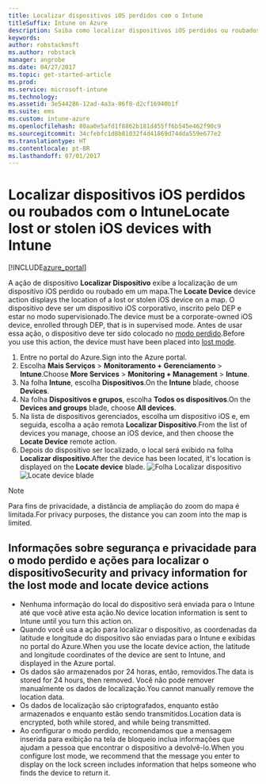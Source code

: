 ```yaml
---
title: Localizar dispositivos iOS perdidos com o Intune
titleSuffix: Intune on Azure
description: Saiba como localizar dispositivos iOS perdidos ou roubados com o Intune.
keywords: 
author: robstackmsft
ms.author: robstack
manager: angrobe
ms.date: 04/27/2017
ms.topic: get-started-article
ms.prod: 
ms.service: microsoft-intune
ms.technology: 
ms.assetid: 3e544286-12ad-4a3a-86f8-d2cf16940b1f
ms.suite: ems
ms.custom: intune-azure
ms.openlocfilehash: 80aa0e5afd1f8862b181d455ff6b545e462f90c9
ms.sourcegitcommit: 34cfebfc1d8b81032f4d41869d74dda559e677e2
ms.translationtype: HT
ms.contentlocale: pt-BR
ms.lasthandoff: 07/01/2017
---
```

# <span data-ttu-id="9eae7-103">Localizar dispositivos iOS perdidos ou roubados com o Intune</span><span class="sxs-lookup"><span data-stu-id="9eae7-103">Locate lost or stolen iOS devices with Intune</span></span>
<a id="locate-lost-or-stolen-ios-devices-with-intune" class="xliff"></a>


[!INCLUDE[azure_portal](./includes/azure_portal.md)]

<span data-ttu-id="9eae7-104">A ação de dispositivo **Localizar Dispositivo** exibe a localização de um dispositivo iOS perdido ou roubado em um mapa.</span><span class="sxs-lookup"><span data-stu-id="9eae7-104">The **Locate Device** device action displays the location of a lost or stolen iOS device on a map.</span></span> <span data-ttu-id="9eae7-105">O dispositivo deve ser um dispositivo iOS corporativo, inscrito pelo DEP e estar no modo supervisionado.</span><span class="sxs-lookup"><span data-stu-id="9eae7-105">The device must be a corporate-owned iOS device, enrolled through DEP, that is in supervised mode.</span></span> <span data-ttu-id="9eae7-106">Antes de usar essa ação, o dispositivo deve ter sido colocado no [modo perdido](/intune-azure/manage-devices/lost-mode.md).</span><span class="sxs-lookup"><span data-stu-id="9eae7-106">Before you use this action, the device must have been placed into [lost mode](/intune-azure/manage-devices/lost-mode.md).</span></span>

1. <span data-ttu-id="9eae7-107">Entre no portal do Azure.</span><span class="sxs-lookup"><span data-stu-id="9eae7-107">Sign into the Azure portal.</span></span>
2. <span data-ttu-id="9eae7-108">Escolha **Mais Serviços** > **Monitoramento + Gerenciamento** > **Intune**.</span><span class="sxs-lookup"><span data-stu-id="9eae7-108">Choose **More Services** > **Monitoring + Management** > **Intune**.</span></span>
3. <span data-ttu-id="9eae7-109">Na folha **Intune**, escolha **Dispositivos**.</span><span class="sxs-lookup"><span data-stu-id="9eae7-109">On the **Intune** blade, choose **Devices**.</span></span>
4. <span data-ttu-id="9eae7-110">Na folha **Dispositivos e grupos**, escolha **Todos os dispositivos**.</span><span class="sxs-lookup"><span data-stu-id="9eae7-110">On the **Devices and groups** blade, choose **All devices**.</span></span>
5. <span data-ttu-id="9eae7-111">Na lista de dispositivos gerenciados, escolha um dispositivo iOS e, em seguida, escolha a ação remota **Localizar Dispositivo**.</span><span class="sxs-lookup"><span data-stu-id="9eae7-111">From the list of devices you manage, choose an iOS device, and then choose the **Locate Device** remote action.</span></span>
6. <span data-ttu-id="9eae7-112">Depois do dispositivo ser localizado, o local será exibido na folha **Localizar dispositivo**.</span><span class="sxs-lookup"><span data-stu-id="9eae7-112">After the device has been located, it's location is displayed on the **Locate device** blade.</span></span>
    <span data-ttu-id="9eae7-113">![Folha Localizar dispositivo](./media/locate-device.png)</span><span class="sxs-lookup"><span data-stu-id="9eae7-113">![Locate device blade](./media/locate-device.png)</span></span>

>[!NOTE]
><span data-ttu-id="9eae7-114">Para fins de privacidade, a distância de ampliação do zoom do mapa é limitada.</span><span class="sxs-lookup"><span data-stu-id="9eae7-114">For privacy purposes, the distance you can zoom into the map is limited.</span></span>

## <span data-ttu-id="9eae7-115">Informações sobre segurança e privacidade para o modo perdido e ações para localizar o dispositivo</span><span class="sxs-lookup"><span data-stu-id="9eae7-115">Security and privacy information for the lost mode and locate device actions</span></span>
<a id="security-and-privacy-information-for-the-lost-mode-and-locate-device-actions" class="xliff"></a>
- <span data-ttu-id="9eae7-116">Nenhuma informação do local do dispositivo será enviada para o Intune até que você ative esta ação.</span><span class="sxs-lookup"><span data-stu-id="9eae7-116">No device location information is sent to Intune until you turn this action on.</span></span>
- <span data-ttu-id="9eae7-117">Quando você usa a ação para localizar o dispositivo, as coordenadas da latitude e longitude do dispositivo são enviadas para o Intune e exibidas no portal do Azure.</span><span class="sxs-lookup"><span data-stu-id="9eae7-117">When you use the locate device action, the latitude and longitude coordinates of the device are sent to Intune, and displayed in the Azure portal.</span></span>
- <span data-ttu-id="9eae7-118">Os dados são armazenados por 24 horas, então, removidos.</span><span class="sxs-lookup"><span data-stu-id="9eae7-118">The data is stored for 24 hours, then removed.</span></span> <span data-ttu-id="9eae7-119">Você não pode remover manualmente os dados de localização.</span><span class="sxs-lookup"><span data-stu-id="9eae7-119">You cannot manually remove the location data.</span></span>
- <span data-ttu-id="9eae7-120">Os dados de localização são criptografados, enquanto estão armazenados e enquanto estão sendo transmitidos.</span><span class="sxs-lookup"><span data-stu-id="9eae7-120">Location data is encrypted, both while stored, and while being transmitted.</span></span>
- <span data-ttu-id="9eae7-121">Ao configurar o modo perdido, recomendamos que a mensagem inserida para exibição na tela de bloqueio inclua informações que ajudam a pessoa que encontrar o dispositivo a devolvê-lo.</span><span class="sxs-lookup"><span data-stu-id="9eae7-121">When you configure lost mode, we recommend that the message you enter to display on the lock screen includes information that helps someone who finds the device to return it.</span></span>
